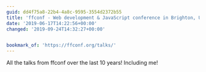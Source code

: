 ```yaml
---
guid: dd4f75a8-22b4-4a8c-9595-3554d2372b55
title: 'ffconf - Web development & JavaScript conference in Brighton, UK'
date: '2019-06-17T14:22:56+00:00'
changed: '2019-09-24T14:32:27+00:00'


bookmark_of: 'https://ffconf.org/talks/'
---
```


All the talks from ffconf over the last 10 years! Including me! 
